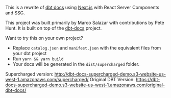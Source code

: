 This is a rewrite of [dbt docs](https://github.com/dbt-labs/dbt-docs) using [Next.js](https://nextjs.org/) with React Server Components and SSG.

This project was built primarily by Marco Salazar with contributions by Pete Hunt. It is built on top of the [dbt-docs](https://github.com/dbt-labs/dbt-docs) project.

Want to try this on your own project?
* Replace `catalog.json` and `manifest.json` with the equivalent files from your dbt project
* Run `yarn && yarn build`
* Your docs will be generated in the `dist/supercharged` folder.


Supercharged version: http://dbt-docs-supercharged-demo.s3-website-us-west-1.amazonaws.com/supercharged/
Original DBT Version: https://dbt-docs-supercharged-demo.s3-website-us-west-1.amazonaws.com/original-dbt-docs/
